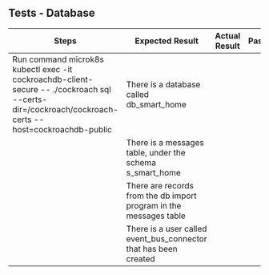 ## Tests - Database

Steps | Expected Result | Actual Result | Pass/Fail |
| --- | --------------- | ------------- | ----------|
|Run command microk8s kubectl exec -it cockroachdb-client-secure -- ./cockroach sql --certs-dir=/cockroach/cockroach-certs --host=cockroachdb-public | There is a database called db_smart_home | | |
| | There is a messages table, under the schema s_smart_home | | |
| | There are records from the db import program in the messages table | | |
| | There is a user called event_bus_connector that has been created | | |
